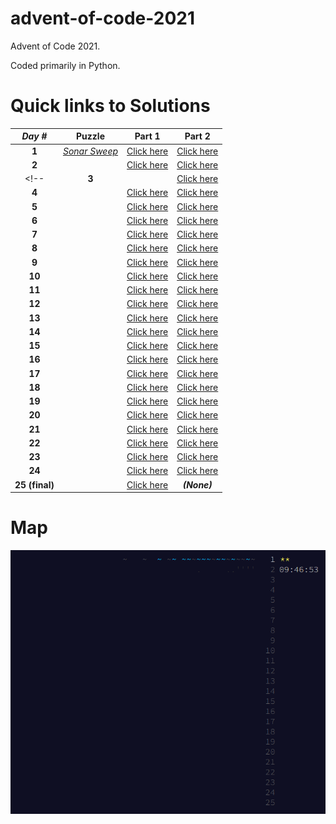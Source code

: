 # advent-of-code-2021
Advent of Code 2021. 

Coded primarily in Python.

# Quick links to Solutions

| *Day #* | Puzzle | Part 1 | Part 2 |
| :-----: | :----: | :----: | :----: |
| **1**  | [*Sonar Sweep*](https://adventofcode.com/2021/day/1) | [Click here](./day_01_-_sonar_sweep/part_1.py) | [Click here](./day_01_-_sonar_sweep/part_2.py) |
| **2**  | [](https://adventofcode.com/2021/day/2) | [Click here]() | [Click here]() |
<!--| **3**  | [](https://adventofcode.com/2021/day/3) | [Click here]() | [Click here]() |
| **4**  | [](https://adventofcode.com/2021/day/4) | [Click here]() | [Click here]() |
| **5**  | [](https://adventofcode.com/2021/day/5) | [Click here]() | [Click here]() |
| **6**  | [](https://adventofcode.com/2021/day/6) | [Click here]() | [Click here]() |
| **7**  | [](https://adventofcode.com/2021/day/7) | [Click here]() | [Click here]() |
| **8**  | [](https://adventofcode.com/2021/day/8) | [Click here]() | [Click here]() |
| **9**  | [](https://adventofcode.com/2021/day/9) | [Click here]() | [Click here]() |
| **10** | [](https://adventofcode.com/2021/day/10) | [Click here]() | [Click here]() |
| **11** | [](https://adventofcode.com/2021/day/11) | [Click here]() | [Click here]() |
| **12** | [](https://adventofcode.com/2021/day/12) | [Click here]() | [Click here]() |
| **13** | [](https://adventofcode.com/2021/day/13) | [Click here]() | [Click here]() |
| **14** | [](https://adventofcode.com/2021/day/14) | [Click here]() | [Click here]() |
| **15** | [](https://adventofcode.com/2021/day/15) | [Click here]() | [Click here]() |
| **16** | [](https://adventofcode.com/2021/day/16) | [Click here]() | [Click here]() |
| **17** | [](https://adventofcode.com/2021/day/17) | [Click here]() | [Click here]() |
| **18** | [](https://adventofcode.com/2021/day/18) | [Click here]() | [Click here]() |
| **19** | [](https://adventofcode.com/2021/day/19) | [Click here]() | [Click here]() |
| **20** | [](https://adventofcode.com/2021/day/20) | [Click here]() | [Click here]() |
| **21** | [](https://adventofcode.com/2021/day/21) | [Click here]() | [Click here]() |
| **22** | [](https://adventofcode.com/2021/day/22) | [Click here]() | [Click here]() |
| **23** | [](https://adventofcode.com/2021/day/23) | [Click here]() | [Click here]() |
| **24** | [](https://adventofcode.com/2021/day/24) | [Click here]() | [Click here]() |
| **25 (final)** | [](https://adventofcode.com/2021/day/25) | [Click here]() | __*(None)*__ |-->

# Map
![](./map.png?raw=true)